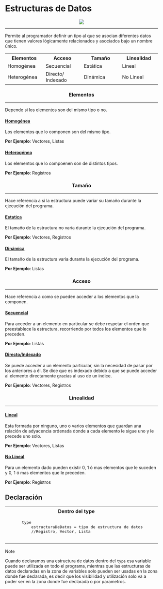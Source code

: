<h1>Estructuras de Datos</h1>

<p align="center">
<img src="https://repository-images.githubusercontent.com/591060405/eaf4564a-72d3-461c-b651-eec7a68b53b5"/>
</p>

---

Permite al programador definir un tipo al que se asocian diferentes datos que tienen  valores lógicamente relacionados y asociados bajo un nombre único.

<table align="center">
<tr>
<th width="25%">
Elementos
</th>
<th width="25%">
Acceso
</th>
<th width="25%">
Tamaño
</th>
<th width="25%">
Linealidad
</th>
</tr>

<tr>
<td>
Homogénea
</td>
<td>
Secuencial
</td>
<td>
Estática
</td>
<td>
Lineal
</td>
</tr>

<tr>
<td>
Heterogénea
</td>
<td>
Directo/ Indexado
</td>
<td>
Dinámica
</td>
<td>
No Lineal
</td>
</tr>
</table>

<h3 align="center">Elementos</h3>

***

Depende si los elementos son del mismo tipo o no.

#### <ins>Homogénea</ins>

Los elementos que lo componen son del mismo tipo.

**Por Ejemplo**: Vectores, Listas

#### <ins>Heterogénea</ins>

Los elementos que lo compoenen son de distintos tipos.

**Por Ejemplo**: Registros

<h3 align="center">Tamaño</h3>

***

Hace referencia a si la estructura puede variar su tamaño durante la ejecución del programa.

#### <ins>Estatica</ins>

El tamaño de la estructura no varía durante la ejecución del programa.

**Por Ejemplo**: Vectores, Registros

#### <ins>Dinámica</ins>

El tamaño de la estructura varia durante la ejecución del programa.

**Por Ejemplo**: Listas

<h3 align="center">Acceso</h3>

***

Hace referencia a como se pueden acceder a los elementos que la componen.

#### <ins>Secuencial</ins>

Para acceder a un elemento en particular se debe respetar el orden que preestablece la estructura, recorriendo por todos los elementos que lo preceden.

**Por Ejemplo**: Listas

#### <ins>Directo/Indexado</ins>

Se puede acceder a un elemento particular, sin la necesidad de pasar por los anteriores a él. Se dice que es indexado debido a que se puede acceder al elemento directamente gracias al uso de un indice.

**Por Ejemplo**: Vectores, Registros

<h3 align="center">Linealidad</h3>

***

#### <ins>Lineal</ins>

Esta formada por ninguno, uno o varios elementos que guardan una relación de adyacencia ordenada donde a cada elemento le sigue uno y le precede uno solo.

**Por Ejemplo**: Vectores, Listas

#### <ins>No Lineal</ins>

Para un elemento dado pueden existir 0, 1 ó mas elementos que le suceden y 0, 1 ó mas elementos que le preceden.

**Por Ejemplo**: Registros

## Declaración

<table>
<tr>
  <th>
    Dentro del type
  </th>
  <th>
    Como una variable
  </th>
</tr>
<tr>
  <td>
    <pre lang="pascal">
      type
          estructuraDeDatos = tipo de estructura de datos 
          //Registro, Vector, Lista
    </pre>
  </td>
  <td>
    <pre lang="pascal">
      var
          estructuraDeDatos : tipo de estructura de datos 
          //Registro, Vector, Lista
    </pre>
  </td>
</tr>
</table>

>[!NOTE]
>Cuando declaramos una estructura de datos dentro del `type` esa variable puede ser utilizada en todo el programa, mientras que las estructuras de datos declaradas en la zona de variables solo pueden ser usadas en la zona donde fue declarada, es decir que los visibilidad y utilización solo va a poder ser en la zona donde fue declarada o por parametros.
